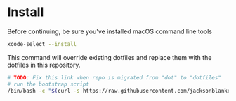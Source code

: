 # Install

Before continuing, be sure you've installed macOS command line tools

```sh
xcode-select --install
```

This command will override existing dotfiles and replace them with the dotfiles in this repository.

```sh
# TODO: Fix this link when repo is migrated from "dot" to "dotfiles"
# run the bootstrap script
/bin/bash -c "$(curl -s https://raw.githubusercontent.com/jacksonblankenship/dot/main/.config/dotfiles/bootstrap.sh)" && printf "\033c" && exec fish
```
